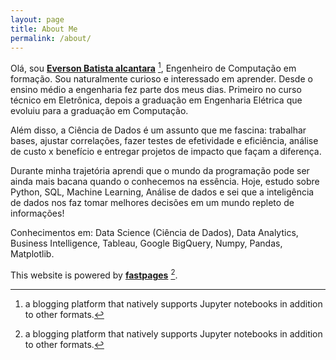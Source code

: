 ```yaml
---
layout: page
title: About Me
permalink: /about/
---
```


Olá, sou **[Everson Batista alcantara](https://www.linkedin.com/in/everson-alcantara/)** [^1], Engenheiro de Computação em formação. Sou naturalmente curioso e interessado em aprender. Desde o ensino médio a engenharia fez parte dos meus dias. Primeiro no curso técnico em Eletrônica, depois a graduação em Engenharia Elétrica que evoluiu para a graduação em Computação.
 
Além disso, a Ciência de Dados é um assunto que me fascina: trabalhar bases, ajustar correlações, fazer testes de efetividade e eficiência, análise de custo x benefício e entregar projetos de impacto que façam a diferença.

Durante minha trajetória aprendi que o mundo da programação pode ser ainda mais bacana quando o conhecemos na essência. Hoje, estudo sobre Python, SQL, Machine Learning, Análise de dados e sei que a inteligência de dados nos faz tomar melhores decisões em um mundo repleto de informações!

Conhecimentos em: Data Science (Ciência de Dados), Data Analytics, Business Intelligence, Tableau, Google BigQuery, Numpy, Pandas, Matplotlib.

This website is powered by **[fastpages](https://github.com/fastai/fastpages)** [^1].



[^1]:a blogging platform that natively supports Jupyter notebooks in addition to other formats.
